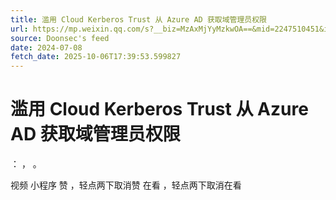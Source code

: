 ```yaml
---
title: 滥用 Cloud Kerberos Trust 从 Azure AD 获取域管理员权限
url: https://mp.weixin.qq.com/s?__biz=MzAxMjYyMzkwOA==&mid=2247510451&idx=3&sn=2929681f0bfbbc7edd339864486e247c
source: Doonsec's feed
date: 2024-07-08
fetch_date: 2025-10-06T17:39:53.599827
---
```


# 滥用 Cloud Kerberos Trust 从 Azure AD 获取域管理员权限

：
，
。

视频
小程序
赞
，轻点两下取消赞
在看
，轻点两下取消在看